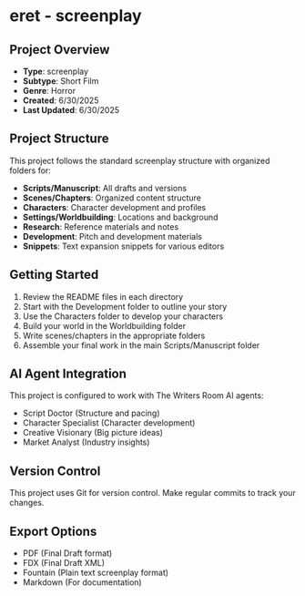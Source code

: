 # eret - screenplay

## Project Overview
- **Type**: screenplay
- **Subtype**: Short Film
- **Genre**: Horror
- **Created**: 6/30/2025
- **Last Updated**: 6/30/2025

## Project Structure
This project follows the standard screenplay structure with organized folders for:
- **Scripts/Manuscript**: All drafts and versions
- **Scenes/Chapters**: Organized content structure
- **Characters**: Character development and profiles
- **Settings/Worldbuilding**: Locations and background
- **Research**: Reference materials and notes
- **Development**: Pitch and development materials
- **Snippets**: Text expansion snippets for various editors

## Getting Started
1. Review the README files in each directory
2. Start with the Development folder to outline your story
3. Use the Characters folder to develop your characters
4. Build your world in the Worldbuilding folder
5. Write scenes/chapters in the appropriate folders
6. Assemble your final work in the main Scripts/Manuscript folder

## AI Agent Integration
This project is configured to work with The Writers Room AI agents:
- Script Doctor (Structure and pacing)
- Character Specialist (Character development)
- Creative Visionary (Big picture ideas)
- Market Analyst (Industry insights)

## Version Control
This project uses Git for version control. Make regular commits to track your changes.

## Export Options
- PDF (Final Draft format)
- FDX (Final Draft XML)
- Fountain (Plain text screenplay format)
- Markdown (For documentation)
